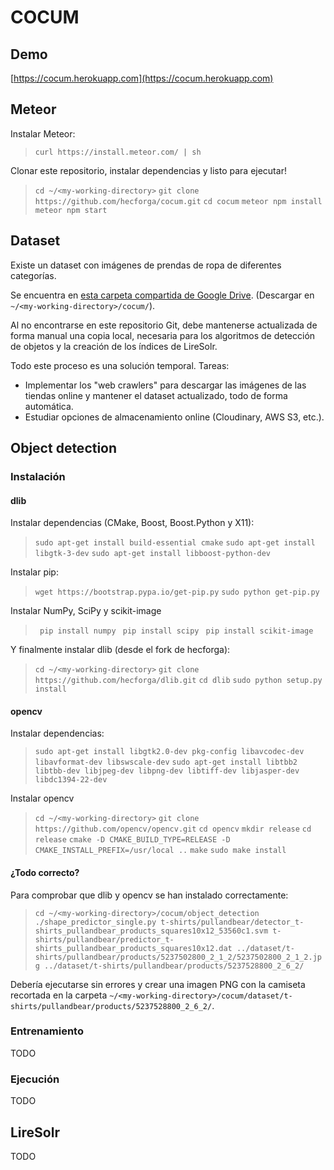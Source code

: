 # COCUM

## Demo

[https://cocum.herokuapp.com](https://cocum.herokuapp.com)

## Meteor

Instalar Meteor:

> `curl https://install.meteor.com/ | sh`

Clonar este repositorio, instalar dependencias y listo para ejecutar!

> `cd ~/<my-working-directory>`
> `git clone https://github.com/hecforga/cocum.git`
> `cd cocum`
> `meteor npm install`
> `meteor npm start`

## Dataset

Existe un dataset con imágenes de prendas de ropa de diferentes categorías.

Se encuentra en [esta carpeta compartida de Google Drive](https://drive.google.com/open?id=0B229wR-YZUYoUURtb1ZsSF9Edm8). (Descargar en `~/<my-working-directory>/cocum/`).

Al no encontrarse en este repositorio Git, debe mantenerse actualizada de forma manual una copia local, necesaria para los algoritmos de detección de objetos y la creación de los índices de LireSolr.

Todo este proceso es una solución temporal. Tareas:

- Implementar los "web crawlers" para descargar las imágenes de las tiendas online y mantener el dataset actualizado, todo de forma automática.
- Estudiar opciones de almacenamiento online (Cloudinary, AWS S3, etc.).

## Object detection

### Instalación

#### dlib

Instalar dependencias (CMake, Boost, Boost.Python y X11):

> `sudo apt-get install build-essential cmake`
> `sudo apt-get install libgtk-3-dev`
> `sudo apt-get install libboost-python-dev`

Instalar pip:

> `wget https://bootstrap.pypa.io/get-pip.py`
> `sudo python get-pip.py`

Instalar NumPy, SciPy y scikit-image

> ` pip install numpy`
> ` pip install scipy`
> ` pip install scikit-image`

Y finalmente instalar dlib (desde el fork de hecforga):

> `cd ~/<my-working-directory>`
> `git clone https://github.com/hecforga/dlib.git`
> `cd dlib`
> `sudo python setup.py install`

#### opencv

Instalar dependencias:

> `sudo apt-get install libgtk2.0-dev pkg-config libavcodec-dev libavformat-dev libswscale-dev`
> `sudo apt-get install libtbb2 libtbb-dev libjpeg-dev libpng-dev libtiff-dev libjasper-dev libdc1394-22-dev`

Instalar opencv

> `cd ~/<my-working-directory>`
> `git clone https://github.com/opencv/opencv.git`
> `cd opencv`
> `mkdir release`
> `cd release`
> `cmake -D CMAKE_BUILD_TYPE=RELEASE -D CMAKE_INSTALL_PREFIX=/usr/local ..`
> `make`
> `sudo make install`

#### ¿Todo correcto?

Para comprobar que dlib y opencv se han instalado correctamente:

> `cd ~/<my-working-directory>/cocum/object_detection`
> `./shape_predictor_single.py t-shirts/pullandbear/detector_t-shirts_pullandbear_products_squares10x12_53560c1.svm t-shirts/pullandbear/predictor_t-shirts_pullandbear_products_squares10x12.dat ../dataset/t-shirts/pullandbear/products/5237502800_2_1_2/5237502800_2_1_2.jpg ../dataset/t-shirts/pullandbear/products/5237528800_2_6_2/`

Debería ejecutarse sin errores y crear una imagen PNG con la camiseta recortada en la carpeta `~/<my-working-directory>/cocum/dataset/t-shirts/pullandbear/products/5237528800_2_6_2/`.

### Entrenamiento

TODO

### Ejecución

TODO

## LireSolr

TODO

